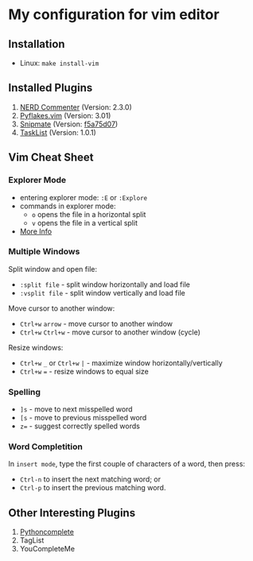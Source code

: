 # My configuration for vim editor


## Installation

- Linux: `make install-vim`


## Installed Plugins

1. [NERD Commenter](http://www.vim.org/scripts/script.php?script_id=1218) (Version: 2.3.0)
2. [Pyflakes.vim](http://www.vim.org/scripts/script.php?script_id=2441) (Version: 3.01)
3. [Snipmate](http://www.vim.org/scripts/script.php?script_id=2540)
   (Version: [f5a75d07](https://github.com/msanders/snipmate.vim/commit/f5a75d075d3c005ebe69e3f5e56cf99516e8aa3b))
4. [TaskList](http://www.vim.org/scripts/script.php?script_id=2607) (Version: 1.0.1)


## Vim Cheat Sheet

### Explorer Mode

- entering explorer mode: `:E` or `:Explore`
- commands in explorer mode:
  * `o` opens the file in a horizontal split 
  * `v` opens the file in a vertical split
- [More Info](https://blog.mozhu.info/vimmers-you-dont-need-nerdtree-18f627b561c3#.tx7chsi61)

### Multiple Windows

Split window and open file:
- `:split file` - split window horizontally and load file
- `:vsplit file` - split window vertically and load file

Move cursor to another window:
- `Ctrl+w` `arrow` - move cursor to another window
- `Ctrl+w` `Ctrl+w` - move cursor to another window (cycle)

Resize windows:
- `Ctrl+w` `_` or `Ctrl+w` `|` - maximize window horizontally/vertically
- `Ctrl+w` `=` - resize windows to equal size

### Spelling

- `]s` - move to next misspelled word
- `[s` - move to previous misspelled word
- `z=` - suggest correctly spelled words

### Word Completition

In `insert mode`, type the first couple of characters of a word, then press:
  - `Ctrl-n` to insert the next matching word; or
  - `Ctrl-p` to insert the previous matching word.


## Other Interesting Plugins

1. [Pythoncomplete](http://www.vim.org/scripts/script.php?script_id=1542)
2. TagList
3. YouCompleteMe
